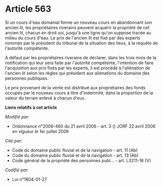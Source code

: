 # Article 563

Si un cours d'eau domanial forme un nouveau cours en abandonnant son ancien lit, les propriétaires riverains peuvent acquérir
la propriété de cet ancien lit, chacun en droit soi, jusqu'à une ligne qu'on suppose tracée au milieu du cours d'eau. Le prix
de l'ancien lit est fixé par des experts nommés par le président du tribunal de la situation des lieux, à la requête de
l'autorité compétente.

A défaut par les propriétaires riverains de déclarer, dans les trois mois de la notification qui leur sera faite par
l'autorité compétente, l'intention de faire l'acquisition aux prix fixés par les experts, il est procédé à l'aliénation de
l'ancien lit selon les règles qui président aux aliénations du domaine des personnes publiques.

Le prix provenant de la vente est distribué aux propriétaires des fonds occupés par le nouveau cours à titre d'indemnité,
dans la proportion de la valeur du terrain enlevé à chacun d'eux.

**Liens relatifs à cet article**

_Modifié par_:

  - Ordonnance n°2006-460 du 21 avril 2006 - art. 3 () JORF 22 avril 2006 en vigueur le 1er juillet 2006

_Cité par_:

  - Code du domaine public fluvial et de la navigation - art. 11 (Ab)
  - Code du domaine public fluvial et de la navigation - art. 13 (Ab)
  - Code général de la propriété des personnes publ... - art. L3211-16 (V)

_Codifié par_:

  - Loi n°1804-01-27
